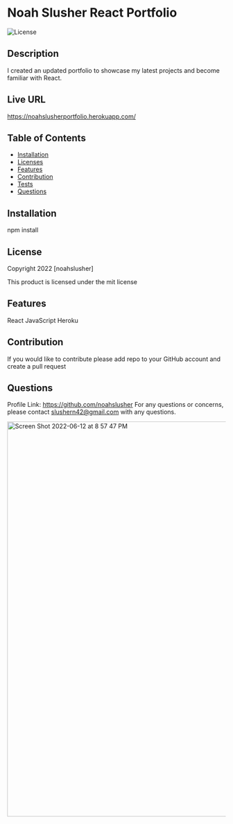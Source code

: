 # Noah Slusher React Portfolio
  ![License](https://img.shields.io/badge/license-mit-blue.svg)
  ## Description
I created an updated portfolio to showcase my latest projects and become familiar with React.

  ## Live URL
 https://noahslusherportfolio.herokuapp.com/

  ## Table of Contents
* [Installation](#Installation)
* [Licenses](#Licenses)
* [Features](#Features)
* [Contribution](#Contribution)
* [Tests](#Tests)
* [Questions](#Questions)


## Installation
  npm install

## License
  Copyright 2022 [noahslusher]
  
  This product is licensed under the mit license

## Features
  React
  JavaScript
  Heroku
  

## Contribution
  If you would like to contribute please add repo to your GitHub account and create a pull request
  

## Questions
  Profile Link: https://github.com/noahslusher
  For any questions or concerns, please contact slushern42@gmail.com with any questions.


<img width="912" alt="Screen Shot 2022-06-12 at 8 57 47 PM" src="https://user-images.githubusercontent.com/97577116/173271608-b46a5739-187b-4e5d-a18f-daec1bd64cf6.png">



